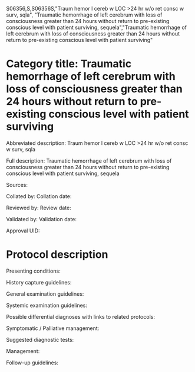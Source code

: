 S06356,S,S06356S,"Traum hemor l cereb w LOC >24 hr w/o ret consc w surv, sqla", "Traumatic hemorrhage of left cerebrum with loss of consciousness greater than 24 hours without return to pre-existing conscious level with patient surviving, sequela","Traumatic hemorrhage of left cerebrum with loss of consciousness greater than 24 hours without return to pre-existing conscious level with patient surviving"
# Category title: Traumatic hemorrhage of left cerebrum with loss of consciousness greater than 24 hours without return to pre-existing conscious level with patient surviving

Abbreviated description: Traum hemor l cereb w LOC >24 hr w/o ret consc w surv, sqla

Full description: Traumatic hemorrhage of left cerebrum with loss of consciousness greater than 24 hours without return to pre-existing conscious level with patient surviving, sequela

Sources:

Collated by:
Collation date:

Reviewed by:
Review date:

Validated by:
Validation date:

Approval UID:

# Protocol description

Presenting conditions:

History capture guidelines:

General examination guidelines:

Systemic examination guidelines:

Possible differential diagnoses with links to related protocols:

Symptomatic / Palliative management:

Suggested diagnostic tests:

Management:

Follow-up guidelines:
